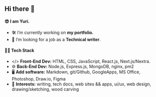 ## Hi there 👋

#### 😎 I am **Yuri**.
- 🛠️ I’m currently working on **my portfolio.**
- 🤝 I’m looking for a job as a **Technical writer**.
 
#### 👩‍💻 Tech Stack
- </> **Front-End Dev:** HTML, CSS, JavaScript, React.js, Next.js/Nextra. 
- ⚙️ **Back-End Dev:** Node.js, Express.js, MongoDB, nginx, pm2
- 🖥️ **Add software:** Markdown, git/Github, GoogleApps, MS Office, Photoshop, Draw.io, Figma
- 🌲 **Interests:** writing, tech docs, web sites && apps, ui/ux, web design, drawing/sketching, wood carving

